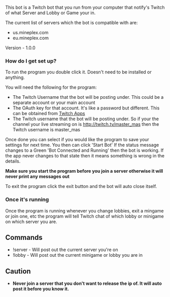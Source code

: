 This bot is a Twitch bot that you run from your computer that notify's Twitch of what Server and Lobby or Game your in.

The current list of servers which the bot is compatible with are:

* us.mineplex.com
* eu.mineplex.com 

Version - 1.0.0

### How do I get set up? ###

To run the program you double click it. Doesn't need to be installed or anything.

You will need the following for the program:

* The Twitch Username that the bot will be posting under. This could be a separate account or your main account
* The OAuth key for that account. It's like a password but different. This can be obtained from [Twitch Apps](http://twitchapps.com/tmi/)
* The Twitch username that the bot will be posting under. So if your the channel your live streaming on is http://twitch.tv/master_mas then the Twitch username is master_mas

Once done you can select if you would like the program to save your settings for next time.
You then can click 'Start Bot' If the status message changes to a Green 'Bot Connected and Running' then the bot is working.
If the app never changes to that state then it means something is wrong in the details.

**Make sure you start the program before you join a server otherwise it will never print any messages out**

To exit the program click the exit button and the bot will auto close itself.

### Once it's running ###
Once the program is running whenever you change lobbies, exit a mingame or join one, etc the program will tell Twitch chat of which lobby or minigame on which server you are.

## Commands ##
* !server - Will post out the current server you're on
* !lobby - Will post out the current minigame or lobby you are in

## Caution ##
* **Never join a server that you don't want to release the ip of. It will auto post it before you know it.**